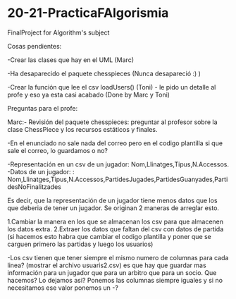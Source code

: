 # 20-21-PracticaFAlgorismia
FinalProject for Algorithm's subject


Cosas pendientes: 


-Crear las clases que hay en el UML (Marc)

-Ha desaparecido el paquete chesspieces (Nunca desapareció :) )

-Crear la función que lee el csv loadUsers() (Toni) - le pido un detalle al profe y eso ya esta casi acabado (Done by Marc y Toni)


Preguntas para el profe: 

Marc:- Revisión del paquete chesspieces: preguntar al profesor sobre la clase ChessPiece y los recursos estáticos y finales.

-En el enunciado no sale nada del correo pero en el codigo plantilla si que sale el correo, lo guardamos o no?

-Representación en un csv de un jugador: Nom,Llinatges,Tipus,N.Accessos.
-Datos de un jugador:                  : Nom,Llinatges,Tipus,N.Accessos,PartidesJugades,PartidesGuanyades,PartidesNoFinalitzades

Es decir, que la representación de un jugador tiene menos datos que los que deberia de tener un jugador. Se originan 2 maneras de arreglar esto.

1.Cambiar la manera en los que se almacenan los csv para que almacenen los datos extra.
2.Extraer los datos que faltan del csv con datos de partida (si hacemos esto habra que cambiar el codigo plantilla y poner que se carguen primero las partidas y luego los usuarios)


-Los csv tienen que tener siempre el mismo numero de columnas para cada linea? (mostrar el archivo usuaris2.csv) es que hay que guardar mas información para
un jugador que para un arbitro que para un socio. Que hacemos? Lo dejamos asi? Ponemos las columnas siempre iguales y si no necesitamos ese valor ponemos un -?

